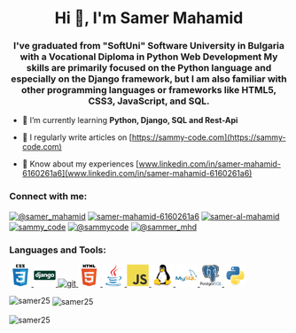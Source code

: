 <h1 align="center">Hi 👋, I'm Samer Mahamid</h1>
<h3 align="center">I've graduated from "SoftUni" Software University in Bulgaria with a Vocational Diploma in Python Web Development My skills are primarily focused on the Python language and especially on the Django framework, but I am also familiar with other programming languages or frameworks like HTML5, CSS3, JavaScript, and SQL.</h3>

- 🌱 I’m currently learning **Python, Django, SQL and Rest-Api**

- 📝 I regularly write articles on [https://sammy-code.com](https://sammy-code.com)

- 📄 Know about my experiences [www.linkedin.com/in/samer-mahamid-6160261a6](www.linkedin.com/in/samer-mahamid-6160261a6)

<h3 align="left">Connect with me:</h3>
<p align="left">
<a href="https://twitter.com/@samer_mahamid" target="blank"><img align="center" src="https://raw.githubusercontent.com/rahuldkjain/github-profile-readme-generator/master/src/images/icons/Social/twitter.svg" alt="@samer_mahamid" height="30" width="40" /></a>
<a href="https://linkedin.com/in/samer-mahamid-6160261a6" target="blank"><img align="center" src="https://raw.githubusercontent.com/rahuldkjain/github-profile-readme-generator/master/src/images/icons/Social/linked-in-alt.svg" alt="samer-mahamid-6160261a6" height="30" width="40" /></a>
<a href="https://stackoverflow.com/users/samer-al-mahamid" target="blank"><img align="center" src="https://raw.githubusercontent.com/rahuldkjain/github-profile-readme-generator/master/src/images/icons/Social/stack-overflow.svg" alt="samer-al-mahamid" height="30" width="40" /></a>
<a href="https://instagram.com/sammy_code" target="blank"><img align="center" src="https://raw.githubusercontent.com/rahuldkjain/github-profile-readme-generator/master/src/images/icons/Social/instagram.svg" alt="sammy_code" height="30" width="40" /></a>
<a href="https://hashnode.com/@sammycode" target="blank"><img align="center" src="https://raw.githubusercontent.com/rahuldkjain/github-profile-readme-generator/master/src/images/icons/Social/hashnode.svg" alt="@sammycode" height="30" width="40" /></a>
<a href="https://www.hackerrank.com/@sammer_mhd" target="blank"><img align="center" src="https://raw.githubusercontent.com/rahuldkjain/github-profile-readme-generator/master/src/images/icons/Social/hackerrank.svg" alt="@sammer_mhd" height="30" width="40" /></a>
</p>

<h3 align="left">Languages and Tools:</h3>
<p align="left"> <a href="https://www.w3schools.com/css/" target="_blank" rel="noreferrer"> <img src="https://raw.githubusercontent.com/devicons/devicon/master/icons/css3/css3-original-wordmark.svg" alt="css3" width="40" height="40"/> </a> <a href="https://www.djangoproject.com/" target="_blank" rel="noreferrer"> <img src="https://raw.githubusercontent.com/devicons/devicon/master/icons/django/django-original.svg" alt="django" width="40" height="40"/> </a> <a href="https://git-scm.com/" target="_blank" rel="noreferrer"> <img src="https://www.vectorlogo.zone/logos/git-scm/git-scm-icon.svg" alt="git" width="40" height="40"/> </a> <a href="https://www.w3.org/html/" target="_blank" rel="noreferrer"> <img src="https://raw.githubusercontent.com/devicons/devicon/master/icons/html5/html5-original-wordmark.svg" alt="html5" width="40" height="40"/> </a> <a href="https://www.java.com" target="_blank" rel="noreferrer"> <img src="https://raw.githubusercontent.com/devicons/devicon/master/icons/java/java-original.svg" alt="java" width="40" height="40"/> </a> <a href="https://developer.mozilla.org/en-US/docs/Web/JavaScript" target="_blank" rel="noreferrer"> <img src="https://raw.githubusercontent.com/devicons/devicon/master/icons/javascript/javascript-original.svg" alt="javascript" width="40" height="40"/> </a> <a href="https://www.linux.org/" target="_blank" rel="noreferrer"> <img src="https://raw.githubusercontent.com/devicons/devicon/master/icons/linux/linux-original.svg" alt="linux" width="40" height="40"/> </a> <a href="https://www.mysql.com/" target="_blank" rel="noreferrer"> <img src="https://raw.githubusercontent.com/devicons/devicon/master/icons/mysql/mysql-original-wordmark.svg" alt="mysql" width="40" height="40"/> </a> <a href="https://www.postgresql.org" target="_blank" rel="noreferrer"> <img src="https://raw.githubusercontent.com/devicons/devicon/master/icons/postgresql/postgresql-original-wordmark.svg" alt="postgresql" width="40" height="40"/> </a> <a href="https://www.python.org" target="_blank" rel="noreferrer"> <img src="https://raw.githubusercontent.com/devicons/devicon/master/icons/python/python-original.svg" alt="python" width="40" height="40"/> </a> </p>

<p><img align="left" src="https://github-readme-stats.vercel.app/api/top-langs?username=samer25&show_icons=true&locale=en&layout=compact" alt="samer25" /></p>

<p>&nbsp;<img align="center" src="https://github-readme-stats.vercel.app/api?username=samer25&show_icons=true&locale=en" alt="samer25" /></p>

<p><img align="center" src="https://github-readme-streak-stats.herokuapp.com/?user=samer25&" alt="samer25" /></p>
